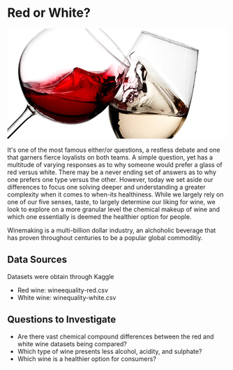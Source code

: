 # Red or White?

![red_white](Images/red_white_white.png)

It's one of the most famous either/or questions, a restless debate and one that garners fierce loyalists on both teams. A simple question, yet has a multitude of varying responses as to why someone would prefer a glass of red versus white. There may be a never ending set of answers as to why one prefers one type versus the other. However, today we set aside our differences to focus one solving deeper and understanding a greater complexity when it comes to when-its healthiness. While we largely rely on one of our five senses, taste, to largely determine our liking for wine, we look to explore on a more granular level the chemical makeup of wine and which one essentially is deemed the healthier option for people. 

Winemaking is a multi-billion dollar industry, an alchoholic beverage that has proven throughout centuries to be a popular global commoditiy. 

## Data Sources
Datasets were obtain through Kaggle
- Red wine: wineequality-red.csv
- White wine: winequality-white.csv

## Questions to Investigate 
- Are there vast chemical compound differences between the red and white wine datasets being compared?
- Which type of wine presents less alcohol, acidity, and sulphate?
- Which wine is a healthier option for consumers?

